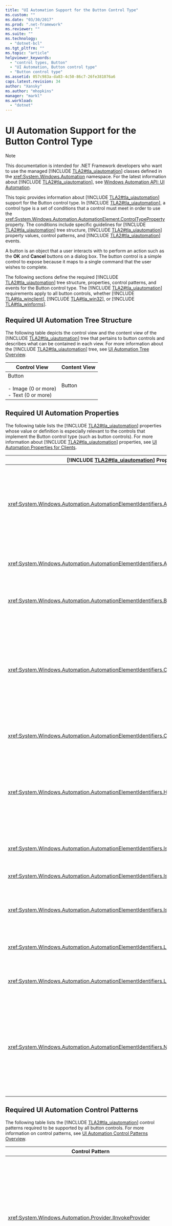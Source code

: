 ```yaml
---
title: "UI Automation Support for the Button Control Type"
ms.custom: ""
ms.date: "03/30/2017"
ms.prod: ".net-framework"
ms.reviewer: ""
ms.suite: ""
ms.technology: 
  - "dotnet-bcl"
ms.tgt_pltfrm: ""
ms.topic: "article"
helpviewer_keywords: 
  - "control types, Button"
  - "UI Automation, Button control type"
  - "Button control type"
ms.assetid: 057c983a-da83-4c50-86c7-26fe381076a6
caps.latest.revision: 34
author: "Xansky"
ms.author: "mhopkins"
manager: "markl"
ms.workload: 
  - "dotnet"
---
```

# UI Automation Support for the Button Control Type
> [!NOTE]
>  This documentation is intended for .NET Framework developers who want to use the managed [!INCLUDE [TLA2#tla_uiautomation](../../../includes/tla2sharptla-uiautomation-md.md)] classes defined in the <xref:System.Windows.Automation> namespace. For the latest information about [!INCLUDE [TLA2#tla_uiautomation](../../../includes/tla2sharptla-uiautomation-md.md)], see [Windows Automation API: UI Automation](http://go.microsoft.com/fwlink/?LinkID=156746).  

 This topic provides information about [!INCLUDE [TLA2#tla_uiautomation](../../../includes/tla2sharptla-uiautomation-md.md)] support for the Button control type. In [!INCLUDE [TLA2#tla_uiautomation](../../../includes/tla2sharptla-uiautomation-md.md)], a control type is a set of conditions that a control must meet in order to use the <xref:System.Windows.Automation.AutomationElement.ControlTypeProperty> property. The conditions include specific guidelines for [!INCLUDE [TLA2#tla_uiautomation](../../../includes/tla2sharptla-uiautomation-md.md)] tree structure, [!INCLUDE [TLA2#tla_uiautomation](../../../includes/tla2sharptla-uiautomation-md.md)] property values, control patterns, and [!INCLUDE [TLA2#tla_uiautomation](../../../includes/tla2sharptla-uiautomation-md.md)] events.  

 A button is an object that a user interacts with to perform an action such as the **OK** and **Cancel** buttons on a dialog box. The button control is a simple control to expose because it maps to a single command that the user wishes to complete.  

 The following sections define the required [!INCLUDE [TLA2#tla_uiautomation](../../../includes/tla2sharptla-uiautomation-md.md)] tree structure, properties, control patterns, and events for the Button control type. The [!INCLUDE [TLA2#tla_uiautomation](../../../includes/tla2sharptla-uiautomation-md.md)] requirements apply to all button controls, whether [!INCLUDE [TLA#tla_winclient](../../../includes/tlasharptla-winclient-md.md)], [!INCLUDE [TLA#tla_win32](../../../includes/tlasharptla-win32-md.md)], or [!INCLUDE [TLA#tla_winforms](../../../includes/tlasharptla-winforms-md.md)].  

<a name="Required_UI_Automation_Tree_Structure"></a>   
## Required UI Automation Tree Structure  
 The following table depicts the control view and the content view of the [!INCLUDE [TLA2#tla_uiautomation](../../../includes/tla2sharptla-uiautomation-md.md)] tree that pertains to button controls and describes what can be contained in each view. For more information about the [!INCLUDE [TLA2#tla_uiautomation](../../../includes/tla2sharptla-uiautomation-md.md)] tree, see [UI Automation Tree Overview](../../../docs/framework/ui-automation/ui-automation-tree-overview.md).  

|Control View|Content View|  
|------------------|------------------|  
|Button<br /><br /> -   Image (0 or more)<br />-   Text (0 or more)|Button|  

<a name="Required_UI_Automation_Properties"></a>   
## Required UI Automation Properties  
 The following table lists the [!INCLUDE [TLA2#tla_uiautomation](../../../includes/tla2sharptla-uiautomation-md.md)] properties whose value or definition is especially relevant to the controls that implement the Button control type (such as button controls). For more information about [!INCLUDE [TLA2#tla_uiautomation](../../../includes/tla2sharptla-uiautomation-md.md)] properties, see [UI Automation Properties for Clients](../../../docs/framework/ui-automation/ui-automation-properties-for-clients.md).  


| [!INCLUDE [TLA2#tla_uiautomation](../../../includes/tla2sharptla-uiautomation-md.md)] Property |   Value    |                                                                                              Notes                                                                                               |
|------------------------------------------------------------------------------------------------|------------|--------------------------------------------------------------------------------------------------------------------------------------------------------------------------------------------------|
|      <xref:System.Windows.Automation.AutomationElementIdentifiers.AcceleratorKeyProperty>      | See notes. |                        The Button control typically must support an accelerator key to enable an end user to perform the action it represents quickly from the keyboard.                         |
|       <xref:System.Windows.Automation.AutomationElementIdentifiers.AutomationIdProperty>       | See notes. |                                                       The value of this property needs to be unique across all controls in an application.                                                       |
|    <xref:System.Windows.Automation.AutomationElementIdentifiers.BoundingRectangleProperty>     | See notes. |                                                                     The outermost rectangle that contains the whole control.                                                                     |
|      <xref:System.Windows.Automation.AutomationElementIdentifiers.ClickablePointProperty>      | See notes. | Supported if there is a bounding rectangle. If not every point within the bounding rectangle is clickable, and you perform specialized hit testing, then override and provide a clickable point. |
|       <xref:System.Windows.Automation.AutomationElementIdentifiers.ControlTypeProperty>        |   Button   |                                                                          This value is the same for all UI frameworks.                                                                           |
|         <xref:System.Windows.Automation.AutomationElementIdentifiers.HelpTextProperty>         | See notes. |                   The Help Text can indicate what the end result of activating the button will be. This is typically the same type of information presented through a ToolTip.                   |
|     <xref:System.Windows.Automation.AutomationElementIdentifiers.IsContentElementProperty>     |    True    |                                                                            The Button control must always be content.                                                                            |
|     <xref:System.Windows.Automation.AutomationElementIdentifiers.IsControlElementProperty>     |    True    |                                                                           The Button control must always be a control.                                                                           |
|   <xref:System.Windows.Automation.AutomationElementIdentifiers.IsKeyboardFocusableProperty>    | See notes. |                                                            If the control can receive keyboard focus, it must support this property.                                                             |
|        <xref:System.Windows.Automation.AutomationElementIdentifiers.LabeledByProperty>         |   `Null`   |                                                                       Button controls are self-labeled by their contents.                                                                        |
|   <xref:System.Windows.Automation.AutomationElementIdentifiers.LocalizedControlTypeProperty>   |  "button"  |                                                                    Localized string corresponding to the Button control type.                                                                    |
|           <xref:System.Windows.Automation.AutomationElementIdentifiers.NameProperty>           | See notes. |        The name of the button control is the text that is used to label it. Whenever an image is used to label a button, alternate text must be supplied for the button's Name property.         |

<a name="Required_UI_Automation_Control_Patterns"></a>   
## Required UI Automation Control Patterns  
 The following table lists the [!INCLUDE [TLA2#tla_uiautomation](../../../includes/tla2sharptla-uiautomation-md.md)] control patterns required to be supported by all button controls. For more information on control patterns, see [UI Automation Control Patterns Overview](../../../docs/framework/ui-automation/ui-automation-control-patterns-overview.md).  

|Control Pattern|Support|Notes|  
|---------------------|-------------|-----------|  
|<xref:System.Windows.Automation.Provider.IInvokeProvider>|See notes.|All buttons should support the Invoke control pattern or the Toggle control pattern. Invoke is supported when the button performs a command at the request of the user. This command maps to a single operation such as Cut, Copy, Paste, or Delete.|  
|<xref:System.Windows.Automation.Provider.IToggleProvider>|See notes.|All buttons should support the Invoke control pattern or the Toggle control pattern. Toggle is supported if the button can be cycled through a series of up to three states. Typically this is seen as an on/off switch for specific features.|  
|<xref:System.Windows.Automation.Provider.IExpandCollapseProvider>|See notes.|When a button is hosted as a child of a split button, the child button can support the ExpandCollapse pattern instead of the Invoke or Toggle pattern. The ExpandCollapse pattern can be used for opening or closing a menu or other sub-structure associated with the button element.|  

<a name="Required_UI_Automation_Events"></a>   
## Required UI Automation Events  
 The following table lists the [!INCLUDE [TLA2#tla_uiautomation](../../../includes/tla2sharptla-uiautomation-md.md)] events required to be supported by all button controls. For more information on events, see [UI Automation Events Overview](../../../docs/framework/ui-automation/ui-automation-events-overview.md).  


|           [!INCLUDE [TLA2#tla_uiautomation](../../../includes/tla2sharptla-uiautomation-md.md)] Event           | Support  |                                      Notes                                      |
|-----------------------------------------------------------------------------------------------------------------|----------|---------------------------------------------------------------------------------|
|            <xref:System.Windows.Automation.AutomationElementIdentifiers.AutomationFocusChangedEvent>            | Required |                                      None                                       |
| <xref:System.Windows.Automation.AutomationElementIdentifiers.BoundingRectangleProperty> property-changed event. | Required |                                      None                                       |
|    <xref:System.Windows.Automation.AutomationElementIdentifiers.IsOffscreenProperty> property-changed event.    | Required |                                      None                                       |
|     <xref:System.Windows.Automation.AutomationElementIdentifiers.IsEnabledProperty> property-changed event.     | Required |                                      None                                       |
|       <xref:System.Windows.Automation.AutomationElementIdentifiers.NameProperty> property-changed event.        | Required |                                      None                                       |
|               <xref:System.Windows.Automation.AutomationElementIdentifiers.StructureChangedEvent>               | Required |                                      None                                       |
|                     <xref:System.Windows.Automation.InvokePatternIdentifiers.InvokedEvent>                      | Depends  | If the control supports the Invoke control pattern, it must support this event. |
|      <xref:System.Windows.Automation.TogglePatternIdentifiers.ToggleStateProperty> property-changed event.      | Depends  | If the control supports the Toggle control pattern, it must support this event. |

## See Also  
 <xref:System.Windows.Automation.ControlType.Button>  
 [UI Automation Control Types Overview](../../../docs/framework/ui-automation/ui-automation-control-types-overview.md)  
 [UI Automation Overview](../../../docs/framework/ui-automation/ui-automation-overview.md)
